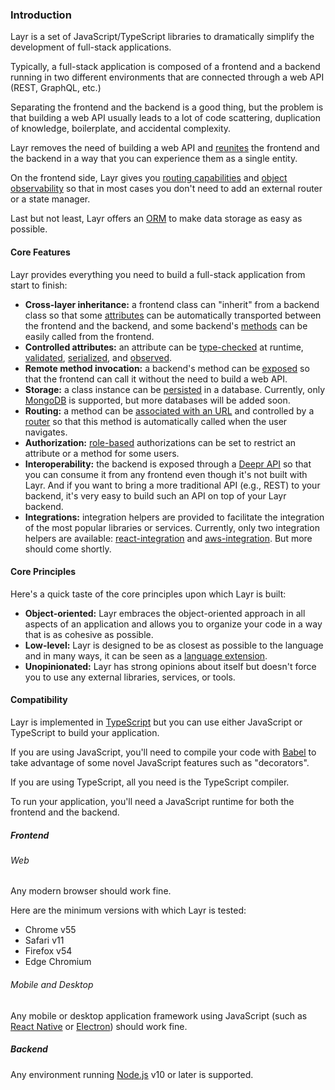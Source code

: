 ### Introduction

Layr is a set of JavaScript/TypeScript libraries to dramatically simplify the development of full-stack applications.

Typically, a full-stack application is composed of a frontend and a backend running in two different environments that are connected through a web API (REST, GraphQL, etc.)

Separating the frontend and the backend is a good thing, but the problem is that building a web API usually leads to a lot of code scattering, duplication of knowledge, boilerplate, and accidental complexity.

Layr removes the need of building a web API and [reunites](https://layrjs.com/blog/articles/Simplify-Full-Stack-Development-with-a-Unified-Architecture-187fr1) the frontend and the backend in a way that you can experience them as a single entity.

On the frontend side, Layr gives you [routing capabilities](https://layrjs.com/docs/v1/reference/routable) and [object observability](https://layrjs.com/docs/v1/reference/observable) so that in most cases you don't need to add an external router or a state manager.

Last but not least, Layr offers an [ORM](https://layrjs.com/docs/v1/reference/storable) to make data storage as easy as possible.

#### Core Features

Layr provides everything you need to build a full-stack application from start to finish:

- **Cross-layer inheritance:** a frontend class can "inherit" from a backend class so that some [attributes](https://layrjs.com/docs/v1/reference/attribute) can be automatically transported between the frontend and the backend, and some backend's [methods](https://layrjs.com/docs/v1/reference/method) can be easily called from the frontend.
- **Controlled attributes:** an attribute can be [type-checked](https://layrjs.com/docs/v1/reference/value-type) at runtime, [validated](https://layrjs.com/docs/v1/reference/validator), [serialized](https://layrjs.com/docs/v1/reference/component#serialization), and [observed](https://layrjs.com/docs/v1/reference/observable).
- **Remote method invocation:** a backend's method can be [exposed](https://layrjs.com/docs/v1/reference/component#expose-decorator) so that the frontend can call it without the need to build a web API.
- **Storage:** a class instance can be [persisted](https://layrjs.com/docs/v1/reference/storable) in a database. Currently, only [MongoDB](https://www.mongodb.com/) is supported, but more databases will be added soon.
- **Routing:** a method can be [associated with an URL](https://layrjs.com/docs/v1/reference/routable) and controlled by a [router](https://layrjs.com/docs/v1/reference/router) so that this method is automatically called when the user navigates.
- **Authorization:** [role-based](https://layrjs.com/docs/v1/reference/with-roles) authorizations can be set to restrict an attribute or a method for some users.
- **Interoperability:** the backend is exposed through a [Deepr API](https://deepr.io) so that you can consume it from any frontend even though it's not built with Layr. And if you want to bring a more traditional API (e.g., REST) to your backend, it's very easy to build such an API on top of your Layr backend.
- **Integrations:** integration helpers are provided to facilitate the integration of the most popular libraries or services. Currently, only two integration helpers are available: [react-integration](https://layrjs.com/docs/v1/reference/react-integration) and [aws-integration](https://layrjs.com/docs/v1/reference/aws-integration). But more should come shortly.

#### Core Principles

Here's a quick taste of the core principles upon which Layr is built:

- **Object-oriented:** Layr embraces the object-oriented approach in all aspects of an application and allows you to organize your code in a way that is as cohesive as possible.
- **Low-level:** Layr is designed to be as closest as possible to the language and in many ways, it can be seen as a [language extension](https://layrjs.com/blog/articles/Getting-the-Right-Level-of-Generalization-7xpk37).
- **Unopinionated:** Layr has strong opinions about itself but doesn't force you to use any external libraries, services, or tools.

#### Compatibility

Layr is implemented in [TypeScript](https://www.typescriptlang.org/) but you can use either JavaScript or TypeScript to build your application.

If you are using JavaScript, you'll need to compile your code with [Babel](https://babeljs.io/) to take advantage of some novel JavaScript features such as "decorators".

If you are using TypeScript, all you need is the TypeScript compiler.

To run your application, you'll need a JavaScript runtime for both the frontend and the backend.

##### Frontend

###### Web

Any modern browser should work fine.

Here are the minimum versions with which Layr is tested:

- Chrome v55
- Safari v11
- Firefox v54
- Edge Chromium

###### Mobile and Desktop

Any mobile or desktop application framework using JavaScript (such as [React Native](https://reactnative.dev/) or [Electron](https://www.electronjs.org/)) should work fine.

##### Backend

Any environment running [Node.js](https://nodejs.org/) v10 or later is supported.
